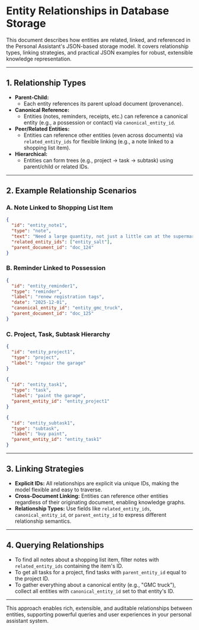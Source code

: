 # Entity Relationships in Database Storage

This document describes how entities are related, linked, and referenced in the Personal Assistant's JSON-based storage model. It covers relationship types, linking strategies, and practical JSON examples for robust, extensible knowledge representation.

---

## 1. Relationship Types

- **Parent-Child:**
  - Each entity references its parent upload document (provenance).
- **Canonical Reference:**
  - Entities (notes, reminders, receipts, etc.) can reference a canonical entity (e.g., a possession or contact) via `canonical_entity_id`.
- **Peer/Related Entities:**
  - Entities can reference other entities (even across documents) via `related_entity_ids` for flexible linking (e.g., a note linked to a shopping list item).
- **Hierarchical:**
  - Entities can form trees (e.g., project → task → subtask) using parent/child or related IDs.

---

## 2. Example Relationship Scenarios

### A. Note Linked to Shopping List Item
```json
{
  "id": "entity_note1",
  "type": "note",
  "text": "Need a large quantity, not just a little can at the supermarket.",
  "related_entity_ids": ["entity_salt"],
  "parent_document_id": "doc_124"
}
```

### B. Reminder Linked to Possession
```json
{
  "id": "entity_reminder1",
  "type": "reminder",
  "label": "renew registration tags",
  "date": "2025-12-01",
  "canonical_entity_id": "entity_gmc_truck",
  "parent_document_id": "doc_125"
}
```

### C. Project, Task, Subtask Hierarchy
```json
{
  "id": "entity_project1",
  "type": "project",
  "label": "repair the garage"
}
```
```json
{
  "id": "entity_task1",
  "type": "task",
  "label": "paint the garage",
  "parent_entity_id": "entity_project1"
}
```
```json
{
  "id": "entity_subtask1",
  "type": "subtask",
  "label": "buy paint",
  "parent_entity_id": "entity_task1"
}
```

---

## 3. Linking Strategies
- **Explicit IDs:** All relationships are explicit via unique IDs, making the model flexible and easy to traverse.
- **Cross-Document Linking:** Entities can reference other entities regardless of their originating document, enabling knowledge graphs.
- **Relationship Types:** Use fields like `related_entity_ids`, `canonical_entity_id`, or `parent_entity_id` to express different relationship semantics.

---

## 4. Querying Relationships
- To find all notes about a shopping list item, filter notes with `related_entity_ids` containing the item's ID.
- To get all tasks for a project, find tasks with `parent_entity_id` equal to the project ID.
- To gather everything about a canonical entity (e.g., "GMC truck"), collect all entities with `canonical_entity_id` set to that entity's ID.

---

This approach enables rich, extensible, and auditable relationships between entities, supporting powerful queries and user experiences in your personal assistant system.

